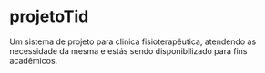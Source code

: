 # projetoTid
Um sistema de projeto para clinica fisioterapêutica, atendendo as necessidade da mesma e estás sendo disponibilizado para fins acadêmicos.  
